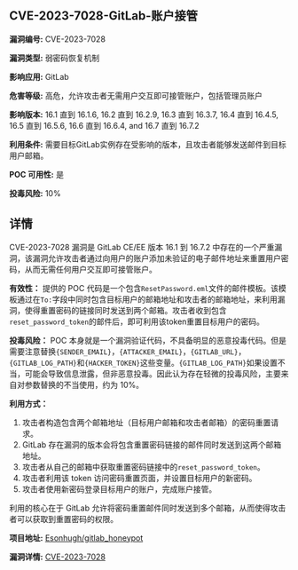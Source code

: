 ## CVE-2023-7028-GitLab-账户接管

**漏洞编号:** CVE-2023-7028

**漏洞类型:** 弱密码恢复机制

**影响应用:** GitLab

**危害等级:** 高危，允许攻击者无需用户交互即可接管账户，包括管理员账户

**影响版本:** 16.1 直到 16.1.6, 16.2 直到 16.2.9, 16.3 直到 16.3.7, 16.4 直到 16.4.5, 16.5 直到 16.5.6, 16.6 直到 16.6.4, and 16.7 直到 16.7.2

**利用条件:** 需要目标GitLab实例存在受影响的版本，且攻击者能够发送邮件到目标用户邮箱。

**POC 可用性:** 是

**投毒风险:** 10%

## 详情

CVE-2023-7028 漏洞是 GitLab CE/EE 版本 16.1 到 16.7.2 中存在的一个严重漏洞，该漏洞允许攻击者通过向用户的账户添加未验证的电子邮件地址来重置用户密码，从而无需任何用户交互即可接管账户。 

**有效性：**
提供的 POC 代码是一个包含`ResetPassword.eml`文件的邮件模板。该模板通过在`To:`字段中同时包含目标用户的邮箱地址和攻击者的邮箱地址，来利用漏洞，使得重置密码的链接同时发送到两个邮箱。攻击者收到包含`reset_password_token`的邮件后，即可利用该token重置目标用户的密码。

**投毒风险：**
POC 本身就是一个漏洞验证代码，不具备明显的恶意投毒代码。但是需要注意替换`{SENDER_EMAIL}`，`{ATTACKER_EMAIL}`，`{GITLAB_URL}`，`{GITLAB_LOG_PATH}`和`{HACKER_TOKEN}`这些变量。`{GITLAB_LOG_PATH}`如果设置不当，可能会导致信息泄露，但非恶意投毒。因此认为存在轻微的投毒风险，主要来自对参数替换的不当使用，约为 10%。

**利用方式：**
1.  攻击者构造包含两个邮箱地址（目标用户邮箱和攻击者邮箱）的密码重置请求。
2.  GitLab 存在漏洞的版本会将包含重置密码链接的邮件同时发送到这两个邮箱地址。
3.  攻击者从自己的邮箱中获取重置密码链接中的`reset_password_token`。
4.  攻击者利用该 token 访问密码重置页面，并设置目标用户的新密码。
5.  攻击者使用新密码登录目标用户的账户，完成账户接管。

利用的核心在于 GitLab 允许将密码重置邮件同时发送到多个邮箱，从而使得攻击者可以获取到重置密码的权限。

**项目地址:** [Esonhugh/gitlab_honeypot](https://github.com/Esonhugh/gitlab_honeypot)

**漏洞详情:** [CVE-2023-7028](https://nvd.nist.gov/vuln/detail/CVE-2023-7028)